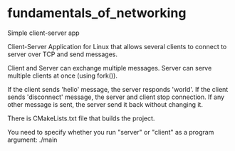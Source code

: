 # fundamentals_of_networking
Simple client-server app

Client-Server Application for Linux that allows several clients to connect to server over TCP and send messages.

Client and Server can exchange multiple messages. Server can serve multiple clients at once (using fork()).

If the client sends 'hello' message, the server responds 'world'.
If the client sends 'disconnect' message, the server and client stop connection.
If any other message is sent, the server send it back without changing it.

There is CMakeLists.txt file that builds the project.

You need to specify whether you run "server" or "client" as a program argument:
./main <argument>

